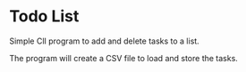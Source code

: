 # Todo List

Simple ClI program to add and delete tasks to a list. 

The program will create a CSV file to load and store the tasks. 
